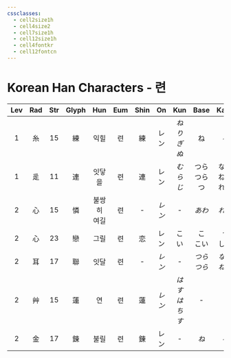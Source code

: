 ```yaml
---
cssclasses:
  - cell2size1h
  - cell4size2
  - cell7size1h
  - cell12size1h
  - cell4fontkr
  - cell12fontcn
---
```


# Korean Han Characters - 련

| Lev | Rad | Str | Glyph |  Hun   | Eum | Shin |  On  |     Kun     |     Base      |      Kana      | Simp | Man  |  Can  |    Viet     |
| :-: | :-: | :-: | :---: | :----: | :-: | :--: | :--: | :---------: | :-----------: | :------------: | :--: | :--: | :---: | :---------: |
|  1  |  糸  | 15  |   練   |   익힐   |  련  |  練   |  レン  |   *ねりぎぬ*    |       ね       |      *る*       |  练   | liàn | lin6  |    luyện    |
|  1  |  辵  | 11  |   連   |  잇닿을   |  련  |  連   |  レン  |    *むらじ*    | つら<br>つら<br>つ | なる<br>ねる<br>れる |  连   | lián | lin4  |    liên     |
|  2  |  心  | 15  |   憐   | 불쌍히 여길 |  련  |  -   | *レン* |      -      |     *あわ*      |      *れむ*      |  怜   | lián | lin4  | lân<br>liên |
|  2  |  心  | 23  |   戀   |   그릴   |  련  |  恋   |  レン  |   こい<br>    |    こ<br>こい    |    う<br>しい     |  恋   | liàn | lyun2 |    luyến    |
|  2  |  耳  | 17  |   聯   |   잇달   |  련  |  -   | *レン* |      -      |  *つら<br>つら*   |   *なる<br>ねる*   |  联   | lián | lyun4 |    liên     |
|  2  |  艸  | 15  |   蓮   |   연    |  련  |  蓮   | *レン* | *はす<br>はちす* |       -       |       -        |  莲   | lián | lin4  |     sen     |
|  2  |  金  | 17  |   鍊   |   불릴   |  련  |  錬   |  レン  |      -      |      *ね*      |      *る*       |  炼   | liàn | lin6  |    luyện    |
